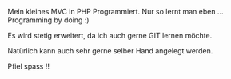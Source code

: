 Mein kleines MVC in PHP Programmiert. Nur so lernt man eben ... Programming by doing :)

Es wird stetig erweitert, da ich auch gerne GIT lernen möchte.

Natürlich kann auch sehr gerne selber Hand angelegt werden.

Pfiel spass !!
